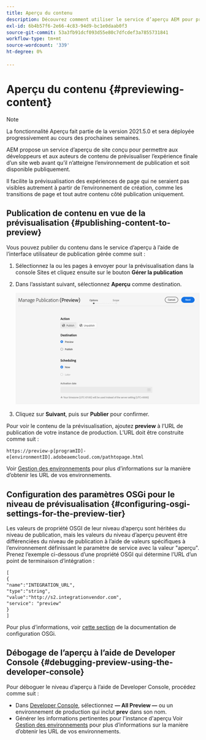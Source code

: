 ```yaml
---
title: Aperçu du contenu
description: Découvrez comment utiliser le service d’aperçu AEM pour prévisualiser le contenu avant sa mise en ligne.
exl-id: 6b4b57f6-2e66-4c83-94d9-bc1e0daab0f3
source-git-commit: 53a3fb91dcf093d55e80c7dfcdef3a7855731841
workflow-type: tm+mt
source-wordcount: '339'
ht-degree: 0%

---
```


# Aperçu du contenu {#previewing-content}

>[!NOTE]
>
>La fonctionnalité Aperçu fait partie de la version 2021.5.0 et sera déployée progressivement au cours des prochaines semaines.

AEM propose un service d’aperçu de site conçu pour permettre aux développeurs et aux auteurs de contenu de prévisualiser l’expérience finale d’un site web avant qu’il n’atteigne l’environnement de publication et soit disponible publiquement.

Il facilite la prévisualisation des expériences de page qui ne seraient pas visibles autrement à partir de l’environnement de création, comme les transitions de page et tout autre contenu côté publication uniquement.

## Publication de contenu en vue de la prévisualisation {#publishing-content-to-preview}

Vous pouvez publier du contenu dans le service d’aperçu à l’aide de l’interface utilisateur de publication gérée comme suit :

1. Sélectionnez la ou les pages à envoyer pour la prévisualisation dans la console Sites et cliquez ensuite sur le bouton **Gérer la publication**
1. Dans l’assistant suivant, sélectionnez **Aperçu** comme destination.

   ![publication gérée](/help/sites-cloud/authoring/assets/previewmanagedpublication.png)

1. Cliquez sur **Suivant**, puis sur **Publier** pour confirmer.

Pour voir le contenu de la prévisualisation, ajoutez **preview** à l’URL de publication de votre instance de production. L’URL doit être construite comme suit :

```
https://preview-p[programID]-e[environmentID].adobeaemcloud.com/pathtopage.html
```

Voir [Gestion des environnements](https://experienceleague.adobe.com/docs/experience-manager-cloud-manager/using/how-to-use/manage-your-environment.html?lang=en) pour plus d’informations sur la manière d’obtenir les URL de vos environnements.

## Configuration des paramètres OSGi pour le niveau de prévisualisation {#configuring-osgi-settings-for-the-preview-tier}

Les valeurs de propriété OSGI de leur niveau d’aperçu sont héritées du niveau de publication, mais les valeurs du niveau d’aperçu peuvent être différenciées du niveau de publication à l’aide de valeurs spécifiques à l’environnement définissant le paramètre de service avec la valeur &quot;aperçu&quot;. Prenez l’exemple ci-dessous d’une propriété OSGI qui détermine l’URL d’un point de terminaison d’intégration :

```
[
{
"name":"INTEGRATION_URL",
"type":"string",
"value":"http://s2.integrationvendor.com",
"service": "preview"
}
]
```

Pour plus d’informations, voir [cette section](/help/implementing/deploying/configuring-osgi.md#author-vs-publish-configuration) de la documentation de configuration OSGi.

## Débogage de l’aperçu à l’aide de Developer Console {#debugging-preview-using-the-developer-console}

Pour déboguer le niveau d’aperçu à l’aide de Developer Console, procédez comme suit :

* Dans [Developer Console](/help/implementing/developing/introduction/development-guidelines.md#aem-as-a-cloud-service-development-tools), sélectionnez **— All Preview —** ou un environnement de production qui inclut **prev** dans son nom.
* Générer les informations pertinentes pour l&#39;instance d&#39;aperçu
Voir [Gestion des environnements](https://experienceleague.adobe.com/docs/experience-manager-cloud-manager/using/how-to-use/manage-your-environment.html?lang=en) pour plus d’informations sur la manière d’obtenir les URL de vos environnements.
